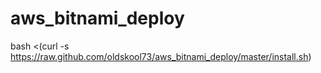 aws_bitnami_deploy
==================

 bash <(curl -s https://raw.github.com/oldskool73/aws_bitnami_deploy/master/install.sh)
